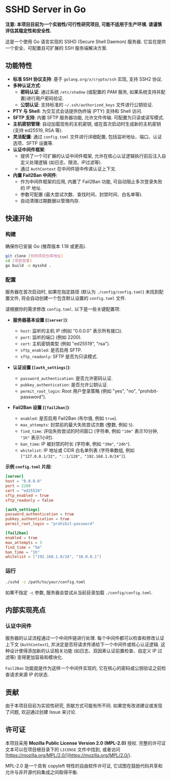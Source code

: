 # SSHD Server in Go

**注意: 本项目目前为一个实验性/可行性研究项目, 可能不适用于生产环境. 请谨慎评估其稳定性和安全性.**

这是一个使用 Go 语言实现的 SSHD (Secure Shell Daemon) 服务器. 它旨在提供一个安全、可配置且可扩展的 SSH 服务端解决方案.

## 功能特性

*   **标准 SSH 协议支持**: 基于 `golang.org/x/crypto/ssh` 实现, 支持 SSH2 协议.
*   **多种认证方式**:
    *   **密码认证**: 通过系统 `/etc/shadow` (或配置的 PAM 服务, 如果系统支持并配置)进行用户密码验证.
    *   **公钥认证**: 支持标准的 `~/.ssh/authorized_keys` 文件进行公钥验证.
*   **PTY 与 Shell**: 为交互式会话提供伪终端 (PTY) 支持和 Shell 访问.
*   **SFTP 支持**: 内置 SFTP 服务器功能, 允许文件传输. 可配置为只读或读写模式.
*   **主机密钥管理**: 自动加载现有的主机密钥, 或在首次启动时生成新的主机密钥 (支持 ed25519, RSA 等).
*   **灵活配置**: 通过 `config.toml` 文件进行详细配置, 包括监听地址、端口、认证选项、SFTP 设置等.
*   **认证中间件框架**:
    *   提供了一个可扩展的认证中间件框架, 允许在核心认证逻辑执行前后注入自定义处理逻辑 (如日志、限流、IP过滤等).
    *   通过 `AuthContext` 在中间件链中传递认证上下文.
*   **内置 Fail2Ban 中间件**:
    *   作为中间件框架的应用, 内置了 Fail2Ban 功能, 可自动阻止多次登录失败的 IP 地址.
    *   参数可配置 (最大尝试次数、查找时间、封禁时间、白名单等).
    *   自动清理过期数据以管理内存.

## 快速开始

### 构建

确保你已安装 Go (推荐版本 1.18 或更高).

```bash
git clone [你的项目仓库地址]
cd [项目目录]
go build -o mysshd .
```

### 配置

服务器在首次启动时, 如果在指定路径 (默认为 `./config/config.toml`) 未找到配置文件, 将会自动创建一个包含默认设置的 `config.toml` 文件.

请根据你的需求修改 `config.toml`. 以下是一些关键配置项:

*   **服务器基本设置 (`[server]`)**:
    *   `host`: 监听的主机 IP (例如 "0.0.0.0" 表示所有接口).
    *   `port`: 监听的端口 (例如 2200).
    *   `cert`: 主机密钥类型 (例如 "ed25519", "rsa").
    *   `sftp_enabled`: 是否启用 SFTP.
    *   `sftp_readonly`: SFTP 是否为只读模式.

*   **认证设置 (`[auth_settings]`)**:
    *   `password_authentication`: 是否允许密码认证.
    *   `pubkey_authentication`: 是否允许公钥认证.
    *   `permit_root_login`: Root 用户登录策略 (例如 "yes", "no", "prohibit-password").

*   **Fail2Ban 设置 (`[fail2ban]`)**:
    *   `enabled`: 是否启用 Fail2Ban (布尔值, 例如 `true`).
    *   `max_attempts`: 封禁前的最大失败尝试次数 (整数, 例如 `5`).
    *   `find_time`: 评估失败尝试的时间窗口 (字符串, 例如 `"10m"` 表示10分钟, `"1h"` 表示1小时).
    *   `ban_time`: IP 被封禁的时长 (字符串, 例如 `"30m"`, `"24h"`).
    *   `whitelist`: IP 地址或 CIDR 白名单列表 (字符串数组, 例如 `["127.0.0.1/32", "::1/128", "192.168.1.0/24"]`).

**示例 `config.toml` 片段**:
```toml
[server]
host = "0.0.0.0"
port = 2200
cert = "ed25519"
sftp_enabled = true
sftp_readonly = false

[auth_settings]
password_authentication = true
pubkey_authentication = true
permit_root_login = "prohibit-password"

[fail2ban]
enabled = true
max_attempts = 3
find_time = "5m"
ban_time = "1h"
whitelist = ["192.168.1.0/24", "10.0.0.1"]
```

### 运行

```bash
./sshd -c /path/to/your/config.toml
```
如果不指定 `-c` 参数, 服务器会尝试从当前目录加载 `./config/config.toml`.

## 内部实现亮点

### 认证中间件
服务器的认证流程通过一个中间件链进行处理. 每个中间件都可以检查和修改认证上下文 (`AuthContext`), 并决定是否将请求传递给下一个中间件或核心认证逻辑. 这种设计使得添加新的认证相关功能 (如日志、双因素认证前置检查、自定义 IP 过滤等) 变得更加容易和模块化.

`Fail2Ban` 功能就是作为这样一个中间件实现的, 它在核心的密码或公钥验证之前检查请求来源 IP 的状态.

## 贡献

由于本项目目前为实验性研究, 贡献方式可能有所不同. 如果您有改进建议或发现了问题, 欢迎通过创建 Issue 来讨论.

## 许可证

本项目采用 **Mozilla Public License Version 2.0 (MPL-2.0)** 授权.
完整的许可证文本可以在项目根目录下的 `LICENSE` 文件中找到, 或者访问 [https://mozilla.org/MPL/2.0/](https://mozilla.org/MPL/2.0/).

MPL-2.0 是一个具有 copyleft 特性的自由软件许可证, 它试图在鼓励代码共享和允许与非开源代码集成之间取得平衡.